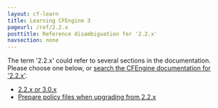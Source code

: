 ```yaml
---
layout: cf-learn
title: Learning CFEngine 3
pageurl: /ref/2.2.x
posttitle: Reference disambiguation for '2.2.x'
navsection: none
---
```


The term '2.2.x' could refer to several sections in the documentation. Please choose one below, or
[search the CFEngine documentation for '2.2.x'](http://cfengine.com/docs/3.5/search.html?q=2.2.x).

- [2.2.x or 3.0.x](http://cfengine.com/docs/3.5/getting-started-upgrade.html#2-2-x-or-3-0-x)
- [Prepare policy files when upgrading from 2.2.x](http://cfengine.com/docs/3.5/getting-started-upgrade.html#prepare-policy-files-when-upgrading-from-2-2-x)
